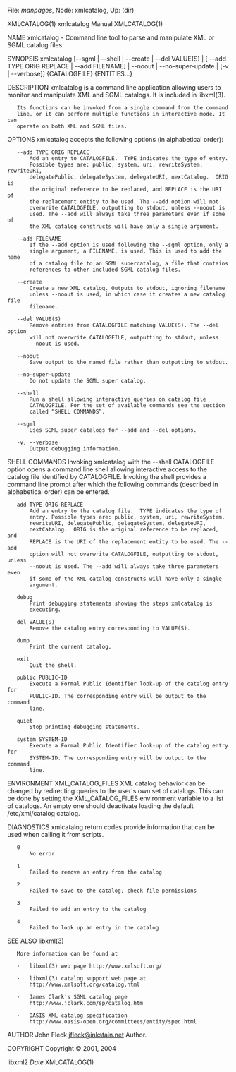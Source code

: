 File: *manpages*,  Node: xmlcatalog,  Up: (dir)

XMLCATALOG(1)                  xmlcatalog Manual                 XMLCATALOG(1)



NAME
       xmlcatalog - Command line tool to parse and manipulate XML or SGML
       catalog files.

SYNOPSIS
       xmlcatalog [--sgml | --shell | --create | --del VALUE(S) |
                  [ --add TYPE ORIG REPLACE  | --add FILENAME] | --noout |
                  --no-super-update | [-v | --verbose]] {CATALOGFILE}
                  {ENTITIES...}

DESCRIPTION
       xmlcatalog is a command line application allowing users to monitor and
       manipulate XML and SGML catalogs. It is included in libxml(3).

       Its functions can be invoked from a single command from the command
       line, or it can perform multiple functions in interactive mode. It can
       operate on both XML and SGML files.

OPTIONS
       xmlcatalog accepts the following options (in alphabetical order):

       --add TYPE ORIG REPLACE
           Add an entry to CATALOGFILE.  TYPE indicates the type of entry.
           Possible types are: public, system, uri, rewriteSystem, rewriteURI,
           delegatePublic, delegateSystem, delegateURI, nextCatalog.  ORIG is
           the original reference to be replaced, and REPLACE is the URI of
           the replacement entity to be used. The --add option will not
           overwrite CATALOGFILE, outputting to stdout, unless --noout is
           used. The --add will always take three parameters even if some of
           the XML catalog constructs will have only a single argument.

       --add FILENAME
           If the --add option is used following the --sgml option, only a
           single argument, a FILENAME, is used. This is used to add the name
           of a catalog file to an SGML supercatalog, a file that contains
           references to other included SGML catalog files.

       --create
           Create a new XML catalog. Outputs to stdout, ignoring filename
           unless --noout is used, in which case it creates a new catalog file
           filename.

       --del VALUE(S)
           Remove entries from CATALOGFILE matching VALUE(S). The --del option
           will not overwrite CATALOGFILE, outputting to stdout, unless
           --noout is used.

       --noout
           Save output to the named file rather than outputting to stdout.

       --no-super-update
           Do not update the SGML super catalog.

       --shell
           Run a shell allowing interactive queries on catalog file
           CATALOGFILE. For the set of available commands see the section
           called “SHELL COMMANDS”.

       --sgml
           Uses SGML super catalogs for --add and --del options.

       -v, --verbose
           Output debugging information.

SHELL COMMANDS
       Invoking xmlcatalog with the --shell CATALOGFILE option opens a command
       line shell allowing interactive access to the catalog file identified
       by CATALOGFILE. Invoking the shell provides a command line prompt after
       which the following commands (described in alphabetical order) can be
       entered.

       add TYPE ORIG REPLACE
           Add an entry to the catalog file.  TYPE indicates the type of
           entry. Possible types are: public, system, uri, rewriteSystem,
           rewriteURI, delegatePublic, delegateSystem, delegateURI,
           nextCatalog.  ORIG is the original reference to be replaced, and
           REPLACE is the URI of the replacement entity to be used. The --add
           option will not overwrite CATALOGFILE, outputting to stdout, unless
           --noout is used. The --add will always take three parameters even
           if some of the XML catalog constructs will have only a single
           argument.

       debug
           Print debugging statements showing the steps xmlcatalog is
           executing.

       del VALUE(S)
           Remove the catalog entry corresponding to VALUE(S).

       dump
           Print the current catalog.

       exit
           Quit the shell.

       public PUBLIC-ID
           Execute a Formal Public Identifier look-up of the catalog entry for
           PUBLIC-ID. The corresponding entry will be output to the command
           line.

       quiet
           Stop printing debugging statements.

       system SYSTEM-ID
           Execute a Formal Public Identifier look-up of the catalog entry for
           SYSTEM-ID. The corresponding entry will be output to the command
           line.

ENVIRONMENT
       XML_CATALOG_FILES
           XML catalog behavior can be changed by redirecting queries to the
           user's own set of catalogs. This can be done by setting the
           XML_CATALOG_FILES environment variable to a list of catalogs. An
           empty one should deactivate loading the default /etc/xml/catalog
           catalog.

DIAGNOSTICS
       xmlcatalog return codes provide information that can be used when
       calling it from scripts.

       0
           No error

       1
           Failed to remove an entry from the catalog

       2
           Failed to save to the catalog, check file permissions

       3
           Failed to add an entry to the catalog

       4
           Failed to look up an entry in the catalog

SEE ALSO
       libxml(3)

       More information can be found at

       ·   libxml(3) web page http://www.xmlsoft.org/

       ·   libxml(3) catalog support web page at
           http://www.xmlsoft.org/catalog.html

       ·   James Clark's SGML catalog page
           http://www.jclark.com/sp/catalog.htm

       ·   OASIS XML catalog specification
           http://www.oasis-open.org/committees/entity/spec.html


AUTHOR
       John Fleck <jfleck@inkstain.net>
           Author.

COPYRIGHT
       Copyright © 2001, 2004



libxml2                             $Date$                       XMLCATALOG(1)
